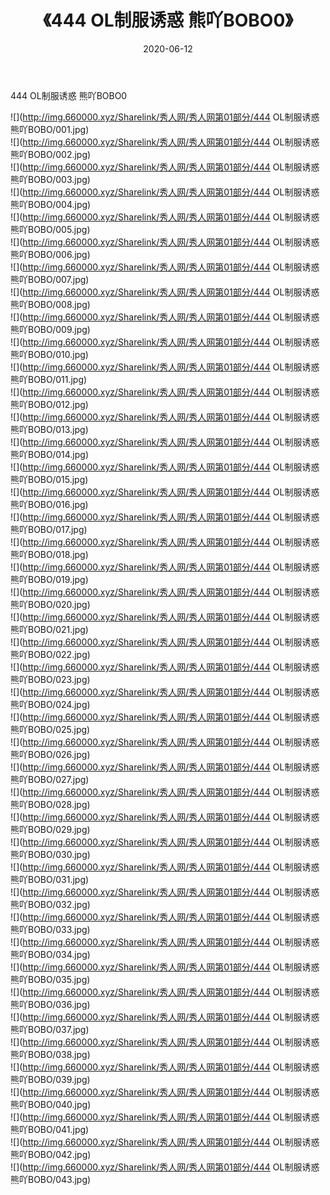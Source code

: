 ﻿---
layout: post
title:  《444 OL制服诱惑 熊吖BOBO0》
date:   2020-06-12
img: http://img.660000.xyz/Sharelink/秀人网/秀人网第01部分/444 OL制服诱惑 熊吖BOBO0/000.jpg
categories: [美女, 清纯, 唯美]
---

444 OL制服诱惑 熊吖BOBO0

  ![](http://img.660000.xyz/Sharelink/秀人网/秀人网第01部分/444 OL制服诱惑 熊吖BOBO/001.jpg) <br> ![](http://img.660000.xyz/Sharelink/秀人网/秀人网第01部分/444 OL制服诱惑 熊吖BOBO/002.jpg) <br> ![](http://img.660000.xyz/Sharelink/秀人网/秀人网第01部分/444 OL制服诱惑 熊吖BOBO/003.jpg) <br> ![](http://img.660000.xyz/Sharelink/秀人网/秀人网第01部分/444 OL制服诱惑 熊吖BOBO/004.jpg) <br> ![](http://img.660000.xyz/Sharelink/秀人网/秀人网第01部分/444 OL制服诱惑 熊吖BOBO/005.jpg) <br> ![](http://img.660000.xyz/Sharelink/秀人网/秀人网第01部分/444 OL制服诱惑 熊吖BOBO/006.jpg) <br> ![](http://img.660000.xyz/Sharelink/秀人网/秀人网第01部分/444 OL制服诱惑 熊吖BOBO/007.jpg) <br> ![](http://img.660000.xyz/Sharelink/秀人网/秀人网第01部分/444 OL制服诱惑 熊吖BOBO/008.jpg) <br> ![](http://img.660000.xyz/Sharelink/秀人网/秀人网第01部分/444 OL制服诱惑 熊吖BOBO/009.jpg) <br> ![](http://img.660000.xyz/Sharelink/秀人网/秀人网第01部分/444 OL制服诱惑 熊吖BOBO/010.jpg) <br> ![](http://img.660000.xyz/Sharelink/秀人网/秀人网第01部分/444 OL制服诱惑 熊吖BOBO/011.jpg) <br> ![](http://img.660000.xyz/Sharelink/秀人网/秀人网第01部分/444 OL制服诱惑 熊吖BOBO/012.jpg) <br> ![](http://img.660000.xyz/Sharelink/秀人网/秀人网第01部分/444 OL制服诱惑 熊吖BOBO/013.jpg) <br> ![](http://img.660000.xyz/Sharelink/秀人网/秀人网第01部分/444 OL制服诱惑 熊吖BOBO/014.jpg) <br> ![](http://img.660000.xyz/Sharelink/秀人网/秀人网第01部分/444 OL制服诱惑 熊吖BOBO/015.jpg) <br> ![](http://img.660000.xyz/Sharelink/秀人网/秀人网第01部分/444 OL制服诱惑 熊吖BOBO/016.jpg) <br> ![](http://img.660000.xyz/Sharelink/秀人网/秀人网第01部分/444 OL制服诱惑 熊吖BOBO/017.jpg) <br> ![](http://img.660000.xyz/Sharelink/秀人网/秀人网第01部分/444 OL制服诱惑 熊吖BOBO/018.jpg) <br> ![](http://img.660000.xyz/Sharelink/秀人网/秀人网第01部分/444 OL制服诱惑 熊吖BOBO/019.jpg) <br> ![](http://img.660000.xyz/Sharelink/秀人网/秀人网第01部分/444 OL制服诱惑 熊吖BOBO/020.jpg) <br> ![](http://img.660000.xyz/Sharelink/秀人网/秀人网第01部分/444 OL制服诱惑 熊吖BOBO/021.jpg) <br> ![](http://img.660000.xyz/Sharelink/秀人网/秀人网第01部分/444 OL制服诱惑 熊吖BOBO/022.jpg) <br> ![](http://img.660000.xyz/Sharelink/秀人网/秀人网第01部分/444 OL制服诱惑 熊吖BOBO/023.jpg) <br> ![](http://img.660000.xyz/Sharelink/秀人网/秀人网第01部分/444 OL制服诱惑 熊吖BOBO/024.jpg) <br> ![](http://img.660000.xyz/Sharelink/秀人网/秀人网第01部分/444 OL制服诱惑 熊吖BOBO/025.jpg) <br> ![](http://img.660000.xyz/Sharelink/秀人网/秀人网第01部分/444 OL制服诱惑 熊吖BOBO/026.jpg) <br> ![](http://img.660000.xyz/Sharelink/秀人网/秀人网第01部分/444 OL制服诱惑 熊吖BOBO/027.jpg) <br> ![](http://img.660000.xyz/Sharelink/秀人网/秀人网第01部分/444 OL制服诱惑 熊吖BOBO/028.jpg) <br> ![](http://img.660000.xyz/Sharelink/秀人网/秀人网第01部分/444 OL制服诱惑 熊吖BOBO/029.jpg) <br> ![](http://img.660000.xyz/Sharelink/秀人网/秀人网第01部分/444 OL制服诱惑 熊吖BOBO/030.jpg) <br> ![](http://img.660000.xyz/Sharelink/秀人网/秀人网第01部分/444 OL制服诱惑 熊吖BOBO/031.jpg) <br> ![](http://img.660000.xyz/Sharelink/秀人网/秀人网第01部分/444 OL制服诱惑 熊吖BOBO/032.jpg) <br> ![](http://img.660000.xyz/Sharelink/秀人网/秀人网第01部分/444 OL制服诱惑 熊吖BOBO/033.jpg) <br> ![](http://img.660000.xyz/Sharelink/秀人网/秀人网第01部分/444 OL制服诱惑 熊吖BOBO/034.jpg) <br> ![](http://img.660000.xyz/Sharelink/秀人网/秀人网第01部分/444 OL制服诱惑 熊吖BOBO/035.jpg) <br> ![](http://img.660000.xyz/Sharelink/秀人网/秀人网第01部分/444 OL制服诱惑 熊吖BOBO/036.jpg) <br> ![](http://img.660000.xyz/Sharelink/秀人网/秀人网第01部分/444 OL制服诱惑 熊吖BOBO/037.jpg) <br> ![](http://img.660000.xyz/Sharelink/秀人网/秀人网第01部分/444 OL制服诱惑 熊吖BOBO/038.jpg) <br> ![](http://img.660000.xyz/Sharelink/秀人网/秀人网第01部分/444 OL制服诱惑 熊吖BOBO/039.jpg) <br> ![](http://img.660000.xyz/Sharelink/秀人网/秀人网第01部分/444 OL制服诱惑 熊吖BOBO/040.jpg) <br> ![](http://img.660000.xyz/Sharelink/秀人网/秀人网第01部分/444 OL制服诱惑 熊吖BOBO/041.jpg) <br> ![](http://img.660000.xyz/Sharelink/秀人网/秀人网第01部分/444 OL制服诱惑 熊吖BOBO/042.jpg) <br> ![](http://img.660000.xyz/Sharelink/秀人网/秀人网第01部分/444 OL制服诱惑 熊吖BOBO/043.jpg) <br>